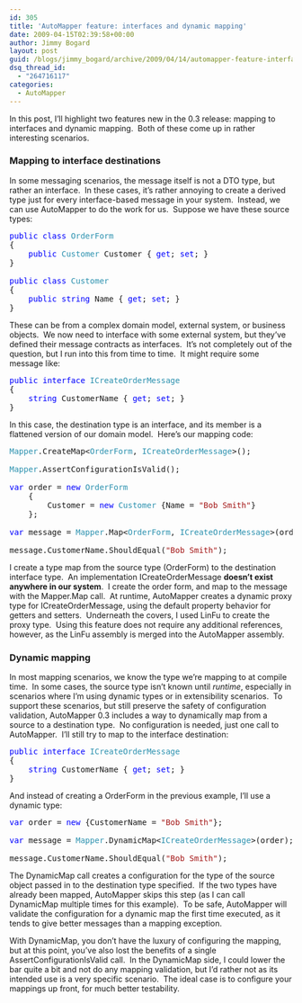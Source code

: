 ```yaml
---
id: 305
title: 'AutoMapper feature: interfaces and dynamic mapping'
date: 2009-04-15T02:39:58+00:00
author: Jimmy Bogard
layout: post
guid: /blogs/jimmy_bogard/archive/2009/04/14/automapper-feature-interfaces-and-dynamic-mapping.aspx
dsq_thread_id:
  - "264716117"
categories:
  - AutoMapper
---
```

In this post, I’ll highlight two features new in the 0.3 release: mapping to interfaces and dynamic mapping.&#160; Both of these come up in rather interesting scenarios.

### Mapping to interface destinations

In some messaging scenarios, the message itself is not a DTO type, but rather an interface.&#160; In these cases, it’s rather annoying to create a derived type just for every interface-based message in your system.&#160; Instead, we can use AutoMapper to do the work for us.&#160; Suppose we have these source types:

<pre><span style="color: blue">public class </span><span style="color: #2b91af">OrderForm
</span>{
    <span style="color: blue">public </span><span style="color: #2b91af">Customer </span>Customer { <span style="color: blue">get</span>; <span style="color: blue">set</span>; }
}

<span style="color: blue">public class </span><span style="color: #2b91af">Customer
</span>{
    <span style="color: blue">public string </span>Name { <span style="color: blue">get</span>; <span style="color: blue">set</span>; }
}</pre>

[](http://11011.net/software/vspaste)

These can be from a complex domain model, external system, or business objects.&#160; We now need to interface with some external system, but they’ve defined their message contracts as interfaces.&#160; It’s not completely out of the question, but I run into this from time to time.&#160; It might require some message like:

<pre><span style="color: blue">public interface </span><span style="color: #2b91af">ICreateOrderMessage
</span>{
    <span style="color: blue">string </span>CustomerName { <span style="color: blue">get</span>; <span style="color: blue">set</span>; }
}</pre>

[](http://11011.net/software/vspaste)

In this case, the destination type is an interface, and its member is a flattened version of our domain model.&#160; Here’s our mapping code:

<pre><span style="color: #2b91af">Mapper</span>.CreateMap&lt;<span style="color: #2b91af">OrderForm</span>, <span style="color: #2b91af">ICreateOrderMessage</span>&gt;();

<span style="color: #2b91af">Mapper</span>.AssertConfigurationIsValid();

<span style="color: blue">var </span>order = <span style="color: blue">new </span><span style="color: #2b91af">OrderForm
    </span>{
        Customer = <span style="color: blue">new </span><span style="color: #2b91af">Customer </span>{Name = <span style="color: #a31515">"Bob Smith"</span>}
    };

<span style="color: blue">var </span>message = <span style="color: #2b91af">Mapper</span>.Map&lt;<span style="color: #2b91af">OrderForm</span>, <span style="color: #2b91af">ICreateOrderMessage</span>&gt;(order);

message.CustomerName.ShouldEqual(<span style="color: #a31515">"Bob Smith"</span>);</pre>

[](http://11011.net/software/vspaste)

I create a type map from the source type (OrderForm) to the destination interface type.&#160; An implementation ICreateOrderMessage **doesn’t exist anywhere in our system**.&#160; I create the order form, and map to the message with the Mapper.Map call.&#160; At runtime, AutoMapper creates a dynamic proxy type for ICreateOrderMessage, using the default property behavior for getters and setters.&#160; Underneath the covers, I used LinFu to create the proxy type.&#160; Using this feature does not require any additional references, however, as the LinFu assembly is merged into the AutoMapper assembly.

### Dynamic mapping

In most mapping scenarios, we know the type we’re mapping to at compile time.&#160; In some cases, the source type isn’t known until _runtime_, especially in scenarios where I’m using dynamic types or in extensibility scenarios.&#160; To support these scenarios, but still preserve the safety of configuration validation, AutoMapper 0.3 includes a way to dynamically map from a source to a destination type.&#160; No configuration is needed, just one call to AutoMapper.&#160; I’ll still try to map to the interface destination:

<pre><span style="color: blue">public interface </span><span style="color: #2b91af">ICreateOrderMessage
</span>{
    <span style="color: blue">string </span>CustomerName { <span style="color: blue">get</span>; <span style="color: blue">set</span>; }
}</pre>

[](http://11011.net/software/vspaste)

And instead of creating a OrderForm in the previous example, I’ll use a dynamic type:

<pre><span style="color: blue">var </span>order = <span style="color: blue">new </span>{CustomerName = <span style="color: #a31515">"Bob Smith"</span>};

<span style="color: blue">var </span>message = <span style="color: #2b91af">Mapper</span>.DynamicMap&lt;<span style="color: #2b91af">ICreateOrderMessage</span>&gt;(order);

message.CustomerName.ShouldEqual(<span style="color: #a31515">"Bob Smith"</span>);</pre>

[](http://11011.net/software/vspaste)

The DynamicMap call creates a configuration for the type of the source object passed in to the destination type specified.&#160; If the two types have already been mapped, AutoMapper skips this step (as I can call DynamicMap multiple times for this example).&#160; To be safe, AutoMapper will validate the configuration for a dynamic map the first time executed, as it tends to give better messages than a mapping exception.

With DynamicMap, you don’t have the luxury of configuring the mapping, but at this point, you’ve also lost the benefits of a single AssertConfigurationIsValid call.&#160; In the DynamicMap side, I could lower the bar quite a bit and not do any mapping validation, but I’d rather not as its intended use is a very specific scenario.&#160; The ideal case is to configure your mappings up front, for much better testability.